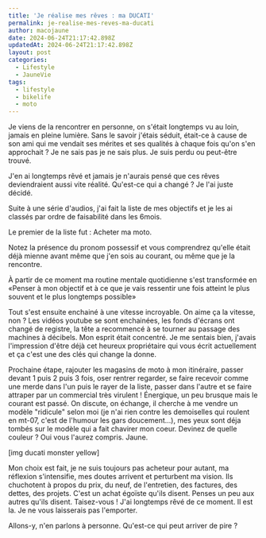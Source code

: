 ```yaml
---
title: 'Je réalise mes rêves : ma DUCATI'
permalink: je-realise-mes-reves-ma-ducati
author: macojaune
date: 2024-06-24T21:17:42.898Z
updatedAt: 2024-06-24T21:17:42.898Z
layout: post
categories:
  - Lifestyle
  - JauneVie
tags:
  - lifestyle
  - bikelife
  - moto
---
```


Je viens de la rencontrer en personne, on s'était longtemps vu au loin, jamais en pleine lumière. Sans le savoir j'étais séduit, était-ce à cause de son ami qui me vendait ses mérites et ses qualités à chaque fois qu'on s'en approchait ? Je ne sais pas je ne sais plus.
Je suis perdu ou peut-être trouvé.

J'en ai longtemps rêvé et jamais je n'aurais pensé que ces rêves deviendraient aussi vite réalité.
Qu'est-ce qui a changé ? Je l'ai juste décidé.

Suite à une série d'audios, j'ai fait la liste de mes objectifs et je les ai classés par ordre de faisabilité dans les 6mois.

Le premier de la liste fut : Acheter ma moto.

Notez la présence du pronom possessif et vous comprendrez qu'elle était déjà mienne avant même que j'en sois au courant, ou même que je la rencontre.

À partir de ce moment ma routine mentale quotidienne s'est transformée en «Penser à mon objectif et à ce que je vais ressentir une fois atteint le plus souvent et le plus longtemps possible»

Tout s'est ensuite enchainé à une vitesse incroyable. On aime ça la vitesse, non ?
Les vidéos youtube se sont enchainées, les fonds d'écrans ont changé de registre, la tête a recommencé à se tourner au passage des machines à décibels.
Mon esprit était concentré. Je me sentais bien, j'avais l'impression d'être déjà cet heureux propriétaire qui vous écrit actuellement et ça c'est une des clés qui change la donne.

Prochaine étape, rajouter les magasins de moto à mon itinéraire, passer devant 1 puis 2 puis 3 fois, oser rentrer regarder, se faire recevoir comme une merde dans l'un puis le rayer de la liste, passer dans l'autre et se faire attraper par un commercial très virulent ! Énergique, un peu brusque mais le courant est passé. On discute, on échange, il cherche à me vendre un modèle "ridicule" selon moi (je n'ai rien contre les demoiselles qui roulent en mt-07, c'est de l'humour les gars doucement…), mes yeux sont déja tombés sur le modèle qui a fait chavirer mon coeur. Devinez de quelle couleur ? Oui vous l'aurez compris. Jaune.

\[img ducati monster yellow]

Mon choix est fait, je ne suis toujours pas acheteur pour autant, ma réflexion s'intensifie, mes doutes arrivent et perturbent ma vision.
Ils chuchotent à propos du prix, du neuf, de l'entretien, des factures, des dettes, des projets. C'est un achat égoïste qu'ils disent. Penses un peu aux autres qu'ils disent.
Taisez-vous ! J'ai longtemps rêvé de ce moment. Il est la. Je ne vous laisserais pas l'emporter.

Allons-y, n'en parlons à personne. Qu'est-ce qui peut arriver de pire ?
